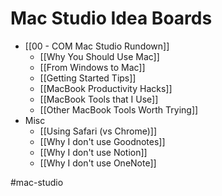 # Mac Studio Idea Boards

+ [[00 - COM Mac Studio Rundown]]
	+ [[Why You Should Use Mac]]
	+ [[From Windows to Mac]]
	+ [[Getting Started Tips]]
	+ [[MacBook Productivity Hacks]]
	+ [[MacBook Tools that I Use]]
	+ [[Other MacBook Tools Worth Trying]]
+ Misc
	+ [[Using Safari (vs Chrome)]]
	+ [[Why I don't use Goodnotes]]
	+ [[Why I don't use Notion]]
	+ [[Why I don't use OneNote]]



#mac-studio